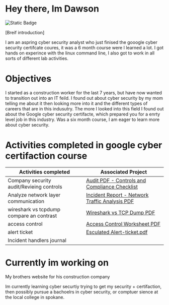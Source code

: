  # Hey there, Im Dawson
![Static Badge](https://img.shields.io/badge/Linkedin--white--blue?logoColor=blue&label=LINKEDIN&labelColor=blue&color=blue&link=https%3A%2F%2Fwww.linkedin.com%2Fin%2Fdawson-henrie-a18021359%2F)



[Breif introduction]

I am an aspring cyber security analyst who just finised the gooogle cyber security certifcate coures, it was a 6 month course were I learned a lot.  I got hands on experince with the linux command line, I also got to work in all sorts of different lab activities.

# Objectives

I started as a construction worker for the last 7 years, but have now wanted to transition out into an IT feild.  I found out about cyber security by my mom telling me about it then looking more into it and the different types of careers that are in this indusutry.  The more I looked into this field I found out about the Google cyber security certifacte, which prepared you for a enrty level job in this industry.  Was a six month course, I am eager to learn more about cyber security.

# Activities completed in google cyber certifaction course

| Activities completed                                      | Associated Project|
|-----------------------------------------------------------|-------------------|
|Company security audit/Revieing controls                   |[Audit PDF - Controls and Compliance Checklist](https://github.com/dawsonwh68/audit-pdf/blob/main/_Controls-and-compliance-checklist%20(1).pdf)
|Analyze network layer communication                        |[Incident Report - Network Traffic Analysis PDF](https://github.com/dawsonwh68/Incident-report-network-traffic-/blob/main/3%20-incident-report-network-traffic-analysis%202%20(1).pdf)
|wireshark vs tcpdump compare an contrast                   |[Wireshark vs TCP Dump PDF](https://github.com/dawsonwh68/tcpdum-vs-wire-shark/blob/main/wireshark%20vs%20tcp%20dump%20(1)%20pdf.pdf)|
|access control                                             |[Access Control Worksheet PDF](https://github.com/dawsonwh68/access-control-activity/blob/main/Access-control-worksheet-.pdf)|
|alert ticket                                               |[Esculated Alert-ticket.pdf](https://github.com/dawsonwh68/dawsonwh68/blob/main/Esculated%20Alert-ticket.pdf)|
|Incident handlers journal                                  |





# Currently im working on
My brothers website for his construction company

Im currently learning cyber securtiy trying to get my security + certifaction, then possibly pursue a bachoelrs in cyber security, or comptuer sience at the local college in spokane.

